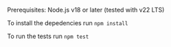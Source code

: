 Prerequisites:
Node.js v18 or later (tested with v22 LTS)


To install the depedencies run `npm install`

To run the tests run `npm test`

